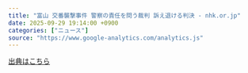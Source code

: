 ```yaml
---
title: "富山 交番襲撃事件 警察の責任を問う裁判 訴え退ける判決 - nhk.or.jp"
date: 2025-09-29 19:14:00 +0900
categories: ["ニュース"]
source: "https://www.google-analytics.com/analytics.js"
---
```


[出典はこちら](https://www.google-analytics.com/analytics.js)
